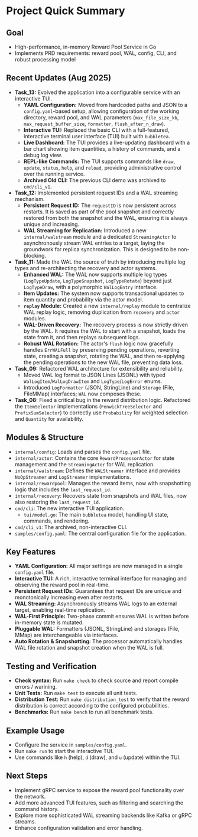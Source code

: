 # Project Quick Summary

## Goal

- High-performance, in-memory Reward Pool Service in Go
- Implements PRD requirements: reward pool, WAL, config, CLI, and robust processing model

## Recent Updates (Aug 2025)

- **Task_13:** Evolved the application into a configurable service with an interactive TUI.
  - **YAML Configuration:** Moved from hardcoded paths and JSON to a `config.yaml`-based setup, allowing configuration of the working directory, reward pool, and WAL parameters (`max_file_size_kb`, `max_request_buffer_size`, `formatter`, `flush_after_n_draw`).
  - **Interactive TUI:** Replaced the basic CLI with a full-featured, interactive terminal user interface (TUI) built with `bubbletea`.
  - **Live Dashboard:** The TUI provides a live-updating dashboard with a bar chart showing item quantities, a history of commands, and a debug log view.
  - **REPL-like Commands:** The TUI supports commands like `draw`, `update`, `status`, `help`, and `reload`, providing administrative control over the running service.
  - **Archived Old CLI:** The previous CLI demo was archived to `cmd/cli_v1`.
- **Task_12:** Implemented persistent request IDs and a WAL streaming mechanism.
  - **Persistent Request ID:** The `requestID` is now persistent across restarts. It is saved as part of the pool snapshot and correctly restored from both the snapshot and the WAL, ensuring it is always unique and increasing.
  - **WAL Streaming for Replication:** Introduced a new `internal/walstream` module and a dedicated `StreamingActor` to asynchronously stream WAL entries to a target, laying the groundwork for replica synchronization. This is designed to be non-blocking.
- **Task_11:** Made the WAL the source of truth by introducing multiple log types and re-architecting the recovery and actor systems.
  - **Enhanced WAL:** The WAL now supports multiple log types (`LogTypeUpdate`, `LogTypeSnapshot`, `LogTypeRotate`) beyond just `LogTypeDraw`, with a polymorphic `WalLogEntry` interface.
  - **Item Updates:** The system now supports transactional updates to item quantity and probability via the actor model.
  - **`replay` Module:** Created a new `internal/replay` module to centralize WAL replay logic, removing duplication from `recovery` and `actor` modules.
  - **WAL-Driven Recovery:** The recovery process is now strictly driven by the WAL. It requires the WAL to start with a snapshot, loads the state from it, and then replays subsequent logs.
  - **Robust WAL Rotation:** The actor's `flush` logic now gracefully handles `ErrWALFull` by preserving pending operations, reverting state, creating a snapshot, rotating the WAL, and then re-applying the pending operations to the new WAL file, preventing data loss.
- **Task_09:** Refactored WAL architecture for extensibility and reliability.
  - Moved WAL log format to JSON Lines (JSONL) with typed `WalLogItem`/`WalLogDrawItem` and `LogType`/`LogError` enums.
  - Introduced `LogFormatter` (JSON, StringLine) and `Storage` (File, FileMMap) interfaces; `WAL` now composes these.
- **Task_08:** Fixed a critical bug in the reward distribution logic. Refactored the `ItemSelector` implementations (`FenwickTreeSelector` and `PrefixSumSelector`) to correctly use `Probability` for weighted selection and `Quantity` for availability.

## Modules & Structure

- `internal/config`: Loads and parses the `config.yaml` file.
- `internal/actor`: Contains the core `RewardProcessorActor` for state management and the `StreamingActor` for WAL replication.
- `internal/walstream`: Defines the `WALStreamer` interface and provides `NoOpStreamer` and `LogStreamer` implementations.
- `internal/rewardpool`: Manages the reward items, now with snapshotting logic that includes the `last_request_id`.
- `internal/recovery`: Recovers state from snapshots and WAL files, now also restoring the `last_request_id`.
- `cmd/cli`: The new interactive TUI application.
  - `tui/model.go`: The main `bubbletea` model, handling UI state, commands, and rendering.
- `cmd/cli_v1`: The archived, non-interactive CLI.
- `samples/config.yaml`: The central configuration file for the application.

## Key Features

- **YAML Configuration:** All major settings are now managed in a single `config.yaml` file.
- **Interactive TUI:** A rich, interactive terminal interface for managing and observing the reward pool in real-time.
- **Persistent Request IDs:** Guarantees that request IDs are unique and monotonically increasing even after restarts.
- **WAL Streaming:** Asynchronously streams WAL logs to an external target, enabling real-time replication.
- **WAL-First Principle:** Two-phase commit ensures WAL is written before in-memory state is mutated.
- **Pluggable WAL:** Formatters (JSONL, StringLine) and storages (File, MMap) are interchangeable via interfaces.
- **Auto Rotation & Snapshotting:** The processor automatically handles WAL file rotation and snapshot creation when the WAL is full.

## Testing and Verification

- **Check syntax:** Run `make check` to check source and report compile errors / warining.
- **Unit Tests:** Run `make test` to execute all unit tests.
- **Distribution Test:** Run `make distribution_test` to verify that the reward distribution is correct according to the configured probabilities.
- **Benchmarks:** Run `make bench` to run all benchmark tests.

## Example Usage

- Configure the service in `samples/config.yaml`.
- Run `make run` to start the interactive TUI.
- Use commands like `h` (help), `d` (draw), and `u` (update) within the TUI.

## Next Steps

- Implement gRPC service to expose the reward pool functionality over the network.
- Add more advanced TUI features, such as filtering and searching the command history.
- Explore more sophisticated WAL streaming backends like Kafka or gRPC streams.
- Enhance configuration validation and error handling.